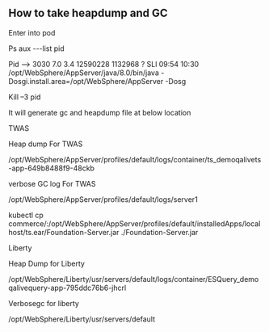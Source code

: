 ## How to take heapdump and GC

Enter into pod 

Ps aux ---list pid 

 

Pid --> 3030  7.0  3.4 12590228 1132968 ?    SLl  09:54  10:30 /opt/WebSphere/AppServer/java/8.0/bin/java -Dosgi.install.area=/opt/WebSphere/AppServer -Dosg 

Kill –3  pid 

 

 

It will generate gc and heapdump file at below location 

TWAS 

Heap dump For TWAS 

/opt/WebSphere/AppServer/profiles/default/logs/container/ts_demoqalivets-app-649b8488f9-48ckb 

 

verbose GC log For TWAS 

/opt/WebSphere/AppServer/profiles/default/logs/server1 

 

kubectl cp commerce/<pod name>:/opt/WebSphere/AppServer/profiles/default/installedApps/localhost/ts.ear/Foundation-Server.jar ./Foundation-Server.jar 

 

Liberty 

 

Heap Dump for Liberty 

/opt/WebSphere/Liberty/usr/servers/default/logs/container/ESQuery_demoqalivequery-app-795ddc76b6-jhcrl 

 

Verbosegc for liberty 

/opt/WebSphere/Liberty/usr/servers/default 
